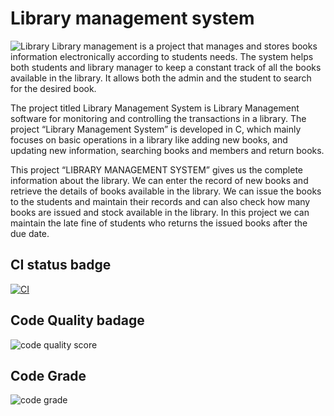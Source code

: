 # Library management system
![Library](https://user-images.githubusercontent.com/101171908/160052479-058d175f-4ab5-46e5-b41e-19f3ad9fa494.jpg)
Library management is a project that manages and stores books information electronically according to students needs. The system helps both students and library manager to keep a constant track of all the books available in the library. It allows both the admin and the student to search for the desired book.

The project titled Library Management System is Library Management software for monitoring and controlling the transactions in a library. The project “Library Management System” is developed in C, which mainly focuses on basic operations in a library like adding new books, and updating new information, searching books and members and return books.

This project “LIBRARY MANAGEMENT SYSTEM” gives us the complete information about the library. We can enter the record of new books and retrieve the details of books available in the library. We can issue the books to the students and maintain their records and can also check how many books are issued and stock available in the library. In this project we can maintain the late fine of students who returns the issued books after the due date.
## CI status badge
[![CI](https://github.com/Jhaaditya1999/MiniProject_Template/actions/workflows/main.yml/badge.svg)](https://github.com/Jhaaditya1999/MiniProject_Template/actions/workflows/main.yml)
## Code Quality badage
![code quality score](https://api.codiga.io/project/32207/score/svg)
## Code Grade
![code grade](https://api.codiga.io/project/32207/status/svg)
